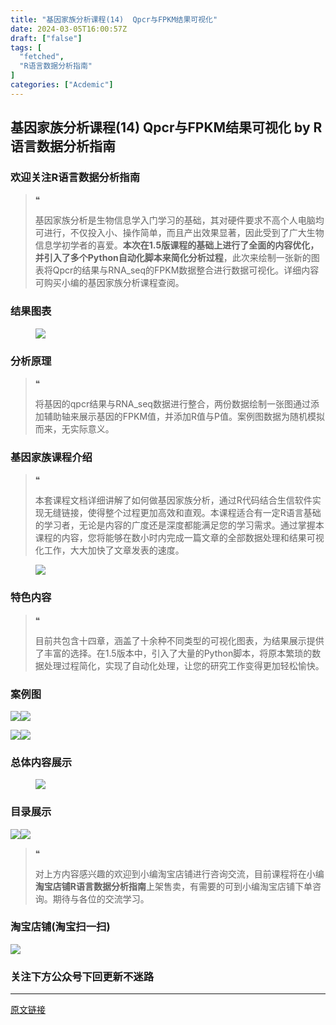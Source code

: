 ```yaml
---
title: "基因家族分析课程(14)  Qpcr与FPKM结果可视化"
date: 2024-03-05T16:00:57Z
draft: ["false"]
tags: [
  "fetched",
  "R语言数据分析指南"
]
categories: ["Acdemic"]
---
```

基因家族分析课程(14)  Qpcr与FPKM结果可视化 by R语言数据分析指南
------
<div><section data-tool="mdnice编辑器" data-website="https://www.mdnice.com"><h3 data-tool="mdnice编辑器"><span></span><span>欢迎关注R语言数据分析指南</span><span></span></h3><blockquote data-tool="mdnice编辑器"><span>❝</span><p>基因家族分析是生物信息学入门学习的基础，其对硬件要求不高个人电脑均可进行，不仅投入小、操作简单，而且产出效果显著，因此受到了广大生物信息学初学者的喜爱。<strong>本次在1.5版课程的基础上进行了全面的内容优化，并引入了多个Python自动化脚本来简化分析过程</strong>，此次来绘制一张新的图表将Qpcr的结果与RNA_seq的FPKM数据整合进行数据可视化。详细内容可购买小编的基因家族分析课程查阅。</p></blockquote><h3 data-tool="mdnice编辑器"><span></span><span>结果图表</span><span></span></h3><figure data-tool="mdnice编辑器"><img data-imgfileid="100026271" data-ratio="0.3972222222222222" data-src="https://mmbiz.qpic.cn/mmbiz_png/EibnicgwScTAaMhOyLfmNukczHib1cgAbgZGJSsqfrhbGY9SXjR8QK2OeJbaZypib14KT0Sib4ibhQIiaicL96z4iaf0m1w/640?wx_fmt=png&amp;from=appmsg" data-type="png" data-w="1080" src="https://mmbiz.qpic.cn/mmbiz_png/EibnicgwScTAaMhOyLfmNukczHib1cgAbgZGJSsqfrhbGY9SXjR8QK2OeJbaZypib14KT0Sib4ibhQIiaicL96z4iaf0m1w/640?wx_fmt=png&amp;from=appmsg"></figure><h3 data-tool="mdnice编辑器"><span></span><span>分析原理</span><span></span></h3><blockquote data-tool="mdnice编辑器"><span>❝</span><p>将基因的qpcr结果与RNA_seq数据进行整合，两份数据绘制一张图通过添加辅助轴来展示基因的FPKM值，并添加R值与P值。案例图数据为随机模拟而来，无实际意义。</p></blockquote><h3 data-tool="mdnice编辑器"><span></span><span>基因家族课程介绍</span><span></span></h3><blockquote data-tool="mdnice编辑器"><span>❝</span><p>本套课程文档详细讲解了如何做基因家族分析，通过R代码结合生信软件实现无缝链接，使得整个过程更加高效和直观。本课程适合有一定R语言基础的学习者，无论是内容的广度还是深度都能满足您的学习需求。通过掌握本课程的内容，您将能够在数小时内完成一篇文章的全部数据处理和结果可视化工作，大大加快了文章发表的速度。</p></blockquote><figure data-tool="mdnice编辑器"><img data-imgfileid="100026274" data-ratio="0.5842592592592593" data-src="https://mmbiz.qpic.cn/mmbiz_png/EibnicgwScTAaMhOyLfmNukczHib1cgAbgZnFniaJyDs2Rt4KoYQ4BlkdyRlwo4BUcCtVnBApia3MPvOrxtsz5BiaUJw/640?wx_fmt=png&amp;from=appmsg" data-type="png" data-w="1080" src="https://mmbiz.qpic.cn/mmbiz_png/EibnicgwScTAaMhOyLfmNukczHib1cgAbgZnFniaJyDs2Rt4KoYQ4BlkdyRlwo4BUcCtVnBApia3MPvOrxtsz5BiaUJw/640?wx_fmt=png&amp;from=appmsg"></figure><h3 data-tool="mdnice编辑器"><span></span><span>特色内容</span><span></span></h3><blockquote data-tool="mdnice编辑器"><span>❝</span><p>目前共包含十四章，涵盖了十余种不同类型的可视化图表，为结果展示提供了丰富的选择。在1.5版本中，引入了大量的Python脚本，将原本繁琐的数据处理过程简化，实现了自动化处理，让您的研究工作变得更加轻松愉快。</p></blockquote><h3 data-tool="mdnice编辑器"><span></span><span>案例图</span><span></span></h3><p data-tool="mdnice编辑器"><img data-imgfileid="100026272" data-ratio="0.4255555555555556" data-src="https://mmbiz.qpic.cn/mmbiz_png/EibnicgwScTAaMhOyLfmNukczHib1cgAbgZKHYC0UOoU4sHG11pLcGLH7vibIyfoaPyYMZI5hySr7FiawJzibTztDY2Q/640?wx_fmt=png&amp;from=appmsg" data-type="png" data-w="900" src="https://mmbiz.qpic.cn/mmbiz_png/EibnicgwScTAaMhOyLfmNukczHib1cgAbgZKHYC0UOoU4sHG11pLcGLH7vibIyfoaPyYMZI5hySr7FiawJzibTztDY2Q/640?wx_fmt=png&amp;from=appmsg"><img data-imgfileid="100026270" data-ratio="0.4255555555555556" data-src="https://mmbiz.qpic.cn/mmbiz_png/EibnicgwScTAaMhOyLfmNukczHib1cgAbgZ6FMAQ7k8HyichNuDKxgRXAM6zGWjpCXUIKWwwKyudmibI1OiafNux8T4A/640?wx_fmt=png&amp;from=appmsg" data-type="png" data-w="900" src="https://mmbiz.qpic.cn/mmbiz_png/EibnicgwScTAaMhOyLfmNukczHib1cgAbgZ6FMAQ7k8HyichNuDKxgRXAM6zGWjpCXUIKWwwKyudmibI1OiafNux8T4A/640?wx_fmt=png&amp;from=appmsg"></p><p data-tool="mdnice编辑器"><img data-imgfileid="100026273" data-ratio="0.4255555555555556" data-src="https://mmbiz.qpic.cn/mmbiz_png/EibnicgwScTAaMhOyLfmNukczHib1cgAbgZToibWWSPVLWiaXicoGhPDxicuWcegPt8vXfKuxibA3JJhprO9PQPvLWiaEcA/640?wx_fmt=png&amp;from=appmsg" data-type="png" data-w="900" src="https://mmbiz.qpic.cn/mmbiz_png/EibnicgwScTAaMhOyLfmNukczHib1cgAbgZToibWWSPVLWiaXicoGhPDxicuWcegPt8vXfKuxibA3JJhprO9PQPvLWiaEcA/640?wx_fmt=png&amp;from=appmsg"><img data-imgfileid="100026276" data-ratio="0.4255555555555556" data-src="https://mmbiz.qpic.cn/mmbiz_png/EibnicgwScTAaMhOyLfmNukczHib1cgAbgZsAs8eXanXKib9Uia6Xy4FG3Ch7186Bzl78wF8LUKTu3icltWUWa2xsQgg/640?wx_fmt=png&amp;from=appmsg" data-type="png" data-w="900" src="https://mmbiz.qpic.cn/mmbiz_png/EibnicgwScTAaMhOyLfmNukczHib1cgAbgZsAs8eXanXKib9Uia6Xy4FG3Ch7186Bzl78wF8LUKTu3icltWUWa2xsQgg/640?wx_fmt=png&amp;from=appmsg"></p><h3 data-tool="mdnice编辑器"><span></span><span>总体内容展示</span><span></span></h3><figure data-tool="mdnice编辑器"><img data-imgfileid="100026280" data-ratio="0.5212962962962963" data-src="https://mmbiz.qpic.cn/mmbiz_png/EibnicgwScTAaMhOyLfmNukczHib1cgAbgZGzAxEeibcwt53ibyQfINj9h7DUbXJ5Rp4y8xJ3AUVBDrJkSbcylKHtPQ/640?wx_fmt=png&amp;from=appmsg" data-type="png" data-w="1080" src="https://mmbiz.qpic.cn/mmbiz_png/EibnicgwScTAaMhOyLfmNukczHib1cgAbgZGzAxEeibcwt53ibyQfINj9h7DUbXJ5Rp4y8xJ3AUVBDrJkSbcylKHtPQ/640?wx_fmt=png&amp;from=appmsg"></figure><h3 data-tool="mdnice编辑器"><span></span><span>目录展示</span><span></span></h3><p data-tool="mdnice编辑器"><img data-imgfileid="100026277" data-ratio="0.7027777777777777" data-src="https://mmbiz.qpic.cn/mmbiz_png/EibnicgwScTAaMhOyLfmNukczHib1cgAbgZ5hfP7pLoNNicicbXM1riagoHZ9axqo4bHHajOcZJJatY5hcokAo5mTzLw/640?wx_fmt=png&amp;from=appmsg" data-type="png" data-w="1080" src="https://mmbiz.qpic.cn/mmbiz_png/EibnicgwScTAaMhOyLfmNukczHib1cgAbgZ5hfP7pLoNNicicbXM1riagoHZ9axqo4bHHajOcZJJatY5hcokAo5mTzLw/640?wx_fmt=png&amp;from=appmsg"><img data-imgfileid="100026278" data-ratio="0.6972222222222222" data-src="https://mmbiz.qpic.cn/mmbiz_png/EibnicgwScTAaMhOyLfmNukczHib1cgAbgZEsaU4UtARcCm59o7bYJTNHJrOT8iaAibMtVX6iazMTYqJfXicwVdzDFUSQ/640?wx_fmt=png&amp;from=appmsg" data-type="png" data-w="1080" src="https://mmbiz.qpic.cn/mmbiz_png/EibnicgwScTAaMhOyLfmNukczHib1cgAbgZEsaU4UtARcCm59o7bYJTNHJrOT8iaAibMtVX6iazMTYqJfXicwVdzDFUSQ/640?wx_fmt=png&amp;from=appmsg"></p><blockquote data-tool="mdnice编辑器"><span>❝</span><p>对上方内容感兴趣的欢迎到小编淘宝店铺进行咨询交流，目前课程将在小编<strong>淘宝店铺R语言数据分析指南</strong>上架售卖，有需要的可到小编淘宝店铺下单咨询。期待与各位的交流学习。</p></blockquote><h3 data-tool="mdnice编辑器"><span></span><span>淘宝店铺(淘宝扫一扫)</span><span></span></h3><p><img data-galleryid="" data-imgfileid="100019415" data-ratio="1.0210420841683367" data-s="300,640" data-src="https://mmbiz.qpic.cn/mmbiz_jpg/EibnicgwScTAbvhPDLGT8NaialEsht92PTYNJWpmVLfoYGic1uha5FyBrDCibibZCLjiazgvpT1XcdwibfVywD2el0VAgg/640?wx_fmt=jpeg" data-type="jpeg" data-w="998" src="https://mmbiz.qpic.cn/mmbiz_jpg/EibnicgwScTAbvhPDLGT8NaialEsht92PTYNJWpmVLfoYGic1uha5FyBrDCibibZCLjiazgvpT1XcdwibfVywD2el0VAgg/640?wx_fmt=jpeg"></p><h3 data-tool="mdnice编辑器"><span></span><span>关注下方公众号下回更新不迷路</span><span></span></h3><section><mp-common-profile data-pluginname="mpprofile" data-id="Mzg3MzQzNTYzMw==" data-headimg="http://mmbiz.qpic.cn/mmbiz_png/EibnicgwScTAZF0rpeZII9Ltl26VbVagriczTria1fib3XgjwwHEHFjPzkmGpqWDVVHBSzhENictUM2iavAKiaM5lc9USw/0?wx_fmt=png" data-nickname="R语言数据分析指南" data-alias="YanJANtwo" data-signature="R语言重症爱好者，喜欢绘制各种精美的图表，喜欢的小伙伴可以关注我，跟我一起学习" data-from="0" data-is_biz_ban="0"></mp-common-profile></section></section><p><mp-style-type data-value="3"></mp-style-type></p></div>  
<hr>
<a href="https://mp.weixin.qq.com/s/NyjU4Dkmjm7M2Qm4b6cD0g",target="_blank" rel="noopener noreferrer">原文链接</a>
